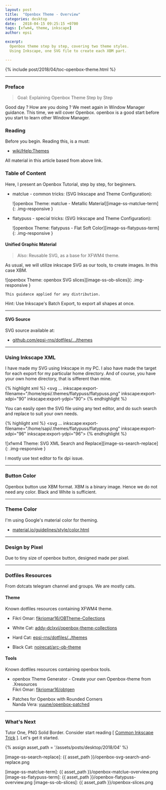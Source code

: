 ```yaml
---
layout: post
title:  "Openbox Theme - Overview"
categories: desktop
date:   2018-04-15 09:25:15 +0700
tags: [xfwm4, theme, inkscape]
author: epsi

excerpt:
  Openbox theme step by step, covering two theme styles.
  Using Inkscape, one SVG file to create each XBM part.

---
```


{% include post/2018/04/toc-openbox-theme.html %}

-- -- --

### Preface

> Goal: Explaining Openbox Theme Step by Step

Good day ? How are you doing ?
We meet again in Window Manager guidance.
This time, we will cover Openbox.
openbox is a good start before you start to learn other Window Manager.

### Reading

Before you begin.
Reading this, is a must:

*	[wiki/Help:Themes](http://openbox.org/wiki/Help:Themes)

All material in this article based from above link.

### Table of Content

Here, I present an Openbox Tutorial, step by step, for beginners.

*	matclue - common tricks: (SVG Inkscape and Theme Configuration):

	![openbox Theme: matclue - Metallic Material][image-ss-matclue-term]{: .img-responsive }

*	flatypuss - special tricks: (SVG Inkscape and Theme Configuration):

	![openbox Theme: flatypuss - Flat Soft Color][image-ss-flatypuss-term]{: .img-responsive }

#### Unified Graphic Material

> Also: Reusable SVG, as a base for XFWM4 theme.

As usual, we will utilize inkscape SVG as our tools, to create images.
In this case XBM.

![openbox Theme: openbox SVG slices][image-ss-ob-slices]{: .img-responsive }

	This guidance applied for any distribution.

Hint: Use Inkscape's Batch Export, to export all shapes at once.

-- -- --

#### SVG Source

SVG source available at:

* [github.com/epsi-rns/dotfiles/.../themes][dotfiles-tutor]

-- -- --

### Using Inkscape XML

I have made my SVG using Inkscape in my PC.
I also have made the target for each export for my particular home directory.
And of course, you have your own home directory, that is sifferent than mine.

{% highlight xml %}
<svg
   ...
   inkscape:export-filename="/home/epsi/.themes/flatypuss/flatypuss.png"
   inkscape:export-xdpi="90"
   inkscape:export-ydpi="90">
{% endhighlight %}

You can easily open the SVG file using any text editor,
and do such search and replace to suit your own needs.

{% highlight xml %}
<svg
   ...
   inkscape:export-filename="/home/sapi/.themes/flatypuss/flatypuss.png"
   inkscape:export-xdpi="96"
   inkscape:export-ydpi="96">
{% endhighlight %}

![xfwm4 Theme: SVG XML Search and Replace][image-ss-search-replace]{: .img-responsive }

I mostly use text editor to fix dpi issue.

-- -- --

### Button Color

Openbox button use XBM format.
XBM is a binary image. 
Hence we do not need any color. 
Black and White is sufficient.

-- -- --

### Theme Color

I'm using Google's material color for theming.

* [material.io/guidelines/style/color.html](https://material.io/guidelines/style/color.html)

-- -- --

### Design by Pixel

Due to tiny size of openbox button, designed made per pixel.

-- -- --

### Dotfiles Resources

From dotcats telegram channel and groups. We are mostly cats.

#### Theme

Known dotfiles resources containing XFWM4 theme.

*	Fikri Omar: [fikriomar16/OBTheme-Collections][cat-omar-01]

*	White Cat: [addy-dclxvi/openbox-theme-collections][cat-white]

*	Hard Cat: [epsi-rns/dotfiles/../themes][cat-hard]

*	Black Cat: [noirecat/arc-ob-theme][cat-black]

#### Tools

Known dotfiles resources containing openbox tools.

*	openbox Theme Generator - Create your own Openbox-theme from .Xresources <br/>
	Fikri Omar: [fikriomar16/obtgen][cat-omar-02]

*	Patches for Openbox with Rounded Corners<br/>
	Nanda Vera: [yuune/openbox-patched][cat-vera]

-- -- --

### What's Next

Tutor One, PNG Solid Border.
Consider start reading [ [Common Inkscape Trick][local-part-svg] ].
Let's get it started.


[//]: <> ( -- -- -- links below -- -- -- )
{% assign asset_path = '/assets/posts/desktop/2018/04' %}

[dotfiles-tutor]:  https://github.com/epsi-rns/dotfiles/tree/master/openbox/themes

[local-part-svg]:  /desktop/2018/04/16/openbox-theme.html

[cat-omar-01]:     https://github.com/fikriomar16/OBTheme-Collections
[cat-omar-02]:     https://github.com/fikriomar16/obtgen

[cat-white]:       https://github.com/addy-dclxvi/openbox-theme-collections
[cat-hard]:        https://github.com/epsi-rns/dotfiles/tree/master/openbox/themes
[cat-vera]:        https://github.com/yuune/openbox-patched
[cat-black]:       https://github.com/noirecat/arc-ob-theme

[image-ss-search-replace]: {{ asset_path }}/openbox-svg-search-and-replace.png

[image-ss-matclue-term]:   {{ asset_path }}/openbox-matclue-overview.png
[image-ss-flatypuss-term]: {{ asset_path }}/openbox-flatypuss-overview.png
[image-ss-ob-slices]:      {{ asset_path }}/openbox-slices.png


